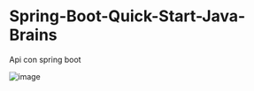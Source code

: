 # Spring-Boot-Quick-Start-Java-Brains
Api con spring boot 

![image](https://user-images.githubusercontent.com/52107919/187657122-43d8a1ce-6c9b-4128-b5a7-a61d398e4611.png)
